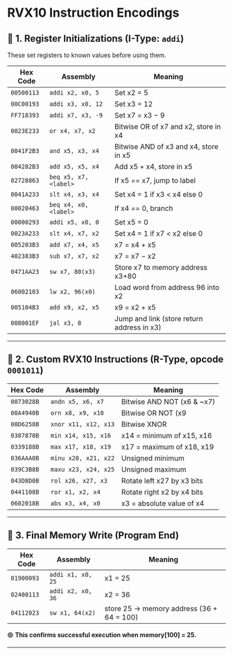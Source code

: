 # RVX10 Instruction Encodings

## 🧱 1. Register Initializations (I-Type: `addi`)

These set registers to known values before using them.

| Hex Code | Assembly | Meaning |
|-----------|-----------|----------|
| `00500113` | `addi x2, x0, 5` | Set x2 = 5 |
| `00C00193` | `addi x3, x0, 12` | Set x3 = 12 |
| `FF718393` | `addi x7, x3, -9` | Set x7 = x3 − 9 |
| `0023E233` | `or x4, x7, x2` | Bitwise OR of x7 and x2, store in x4 |
| `0041F2B3` | `and x5, x3, x4` | Bitwise AND of x3 and x4, store in x5 |
| `004282B3` | `add x5, x5, x4` | Add x5 + x4, store in x5 |
| `02728863` | `beq x5, x7, <label>` | If x5 == x7, jump to label |
| `0041A233` | `slt x4, x3, x4` | Set x4 = 1 if x3 < x4 else 0 |
| `00020463` | `beq x4, x0, <label>` | If x4 == 0, branch |
| `00000293` | `addi x5, x0, 0` | Set x5 = 0 |
| `0023A233` | `slt x4, x7, x2` | Set x4 = 1 if x7 < x2 else 0 |
| `005203B3` | `add x7, x4, x5` | x7 = x4 + x5 |
| `402383B3` | `sub x7, x7, x2` | x7 = x7 − x2 |
| `0471AA23` | `sw x7, 80(x3)` | Store x7 to memory address x3+80 |
| `06002103` | `lw x2, 96(x0)` | Load word from address 96 into x2 |
| `005104B3` | `add x9, x2, x5` | x9 = x2 + x5 |
| `008001EF` | `jal x3, 8` | Jump and link (store return address in x3) |

---

## 🧩 2. Custom RVX10 Instructions (R-Type, opcode `0001011`)

| Hex Code | Assembly | Meaning |
|-----------|-----------|----------|
| `0073028B` | `andn x5, x6, x7` | Bitwise AND NOT (x6 & ~x7) |
| `00A4940B` | `orn x8, x9, x10` | Bitwise OR NOT (x9 | ~x10) |
| `00D6258B` | `xnor x11, x12, x13` | Bitwise XNOR |
| `0307870B` | `min x14, x15, x16` | x14 = minimum of x15, x16 |
| `0339188B` | `max x17, x18, x19` | x17 = maximum of x18, x19 |
| `036AAA0B` | `minu x20, x21, x22` | Unsigned minimum |
| `039C3B8B` | `maxu x23, x24, x25` | Unsigned maximum |
| `043D8D0B` | `rol x26, x27, x3` | Rotate left x27 by x3 bits |
| `0441108B` | `ror x1, x2, x4` | Rotate right x2 by x4 bits |
| `0602018B` | `abs x3, x4, x0` | x3 = absolute value of x4 |

---

## 🧾 3. Final Memory Write (Program End)

| Hex Code | Assembly | Meaning |
|-----------|-----------|----------|
| `01900093` | `addi x1, x0, 25` | x1 = 25 |
| `02400113` | `addi x2, x0, 36` | x2 = 36 |
| `04112023` | `sw x1, 64(x2)` | store 25 → memory address (36 + 64 = 100) |

🟢 **This confirms successful execution when memory[100] = 25.**

---
